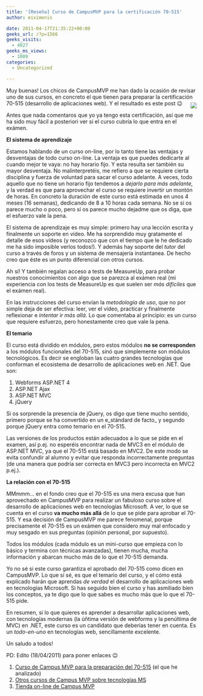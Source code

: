 ```yaml
---
title: '[Reseña] Curso de CampusMVP para la certificación 70-515'
author: eiximenis

date: 2011-04-17T21:35:22+00:00
geeks_url: /?p=1566
geeks_visits:
  - 4027
geeks_ms_views:
  - 1009
categories:
  - Uncategorized

---
```

Muy buenas! Los chicos de CampusMVP me han dado la ocasión de revisar uno de sus cursos, en concreto el que tienen para preparar la certificación 70-515 (desarrollo de aplicaciones web). Y el resultado es este post 😉 <a href="http://shop.campusmvp.com/Product-Preparaci%C3%B3n-de-la-certificaci%C3%B3n-70-515-TS-Web-Applications-Development-with-Microsoft%C2%AE-.NET-Framework-4_114.aspx" target="_blank" rel="noopener noreferrer"><img style="margin: 6px 0px 6px 4px; display: inline; float: right" align="right" src="http://shop.campusmvp.com/repository/product/asp-net-4-70-515.jpg" /></a>

Antes que nada comentaros que yo ya tengo esta certificación, así que me ha sido muy fácil a posteriori ver si el curso cubría lo que entra en el exámen.

**El sistema de aprendizaje**

Estamos hablando de un curso on-line, por lo tanto tiene las ventajas y desventajas de todo curso on-line. La ventaja es que puedes dedicarte al cuando mejor te vaya: no hay horario fijo. Y esta resulta ser también su mayor desventaja. No malinterpretéis, me refiero a que se requiere cierta disciplina y fuerza de voluntad para sacar el curso adelante. A veces, todo aquello que no tiene un horario fijo tendemos a _dejarlo para más adelante,_ y la verdad es que para aprovechar el curso se requiere invertir un montón de horas. En concreto la duración de este curso está estimada en unos 4 meses (16 semanas), dedicando de 8 a 10 horas cada semana. No se si os parece mucho o poco, pero si os parece mucho dejadme que os diga, que el esfuerzo vale la pena.

El sistema de aprendizaje es muy simple: primero hay una lección escrita y finalmente un soporte en vídeo. Me ha sorprendido muy gratamente el detalle de esos vídeos (y reconozco que con el tiempo que le he dedicado me ha sido imposible verlos todos!). Y además hay soporte del _tutor_ del curso a través de foros y un sistema de mensajería instantanea. De hecho creo que éste es un punto diferencial con otros cursos.

Ah sí! Y también regalan acceso a tests de MeasureUp, para probar nuestros conocimientos con algo que se parezca al exámen real (mi experiencia con los tests de MeasureUp es que suelen ser _más difíciles_ que el exámen real).

En las instrucciones del curso envían la _metodología de uso_, que no por simple deja de ser efectiva: leer, ver el vídeo, practicar y finalmente reflexionar e _intentar ir más allá_. Lo que comentaba al principio: es un curso que requiere esfuerzo, pero honestamente creo que vale la pena.

**El temario**

El curso está dividido en módulos, pero estos módulos **no se corresponden** a los módulos funcionales del 70-515, sinó que simplemente son módulos tecnológicos. Es decir se engloban las cuatro grandes tecnologías que conforman el ecosistema de desarrollo de aplicaciones web en .NET. Que son:

  1. Webforms ASP.NET 4 
  2. ASP.NET Ajax 
  3. ASP.NET MVC 
  4. jQuery 

Si os sorprende la presencia de jQuery, os digo que tiene mucho sentido, primero porque se ha convertido en un e_stándard de facto_ y segundo porque jQuery entra como temario en el 70-515.

Las versiones de los productos están adecuados a lo que se pide en el examen, así p.ej. no esperéis encontrar nada de MVC3 en el módulo de ASP.NET MVC, ya que el 70-515 está basado en MVC2. De este modo se evita confundir al alumno y evitar que responda incorrectamente preguntas (de una manera que podría ser correcta en MVC3 pero incorrecta en MVC2 p.ej.).

**La relación con el 70-515**

MMmmm… en el fondo creo que el 70-515 es una mera excusa que han aprovechado en CampusMVP para realizar un fabuloso curso sobre el desarrollo de aplicaciones web en tecnologías Microsoft. A ver, lo que se cuenta en el curso **va mucho más allá** de lo que se pide para aprobar el 70-515. Y esa decisión de CampusMVP me parece fenomenal, porque precisamente el 70-515 es un exámen que considero muy mal enfocado y muy sesgado en sus preguntas (opinión personal, por supuesto). 

Todos los módulos (cada módulo es un mini-curso que empieza con lo básico y termina con técnicas avanzadas), tienen mucha, mucha información y abarcan mucho más de lo que el 70-515 demanda.

Yo no sé si este curso garantiza el aprobado del 70-515 como dicen en CampusMVP. Lo que sí sé, es que el temario del curso, y el cómo está explicado harán que aprendas _de verdad_ el desarrollo de aplicaciones web en tecnologías Microsoft. Si has seguido bien el curso y has asmiliado bien los conceptos, ya te digo que lo que sabes es mucho más que lo que el 70-515 pide.

En resumen, si lo que quieres es aprender a desarrollar aplicaciones web, con tecnologías modernas (la úñtima versión de webforms y la penúltima de MVC) en .NET, este curso es un candidato que deberías tener en cuenta. Es un _todo-en-uno_ en tecnologías web, sencillamente excelente.

Un saludo a todos!

PD: Edito (18/04/2011) para poner enlaces 😉

  1. <a href="http://shop.campusmvp.com/Product-Preparaci%C3%B3n-de-la-certificaci%C3%B3n-70-515-TS-Web-Applications-Development-with-Microsoft%C2%AE-.NET-Framework-4_114.aspx" target="_blank" rel="noopener noreferrer">Curso de Campus MVP para la preparación del 70-515</a> (el que he analizado)
  2. <a href="http://shop.campusmvp.com/Catalog-Certificaciones-de-Desarrollo_48.aspx" target="_blank" rel="noopener noreferrer">Otros cursos de Campus MVP sobre tecnologías MS</a>
  3. <a href="http://shop.campusmvp.com/" target="_blank" rel="noopener noreferrer">Tienda on-line de Campus MVP</a>